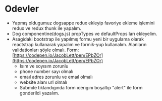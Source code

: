 # Odevler

 - Yapmış oldugumuz dogsappe redux ekleyip favoriye ekleme işlemini redux ve redux thunk ile yapalım.
 - Dog componentine(dogs.js) propTypes ve defaultProps ları ekleyelim.
 - Asagidaki bootstrap ile yapılmış formu yeni bir uygulama olarak reactstrap kullanarak yapalım ve formik-yup kullanalım. Alanların validationları şöyle olmalı. 
	 Form: [https://codepen.io/JacobLett/pen/EPbZOr](https://codepen.io/JacobLett/pen/EPbZOr)
	 - Isım ve soyısım zorunlu
	 - phone number sayı olmalı
	 - emaıl adres zorunlu ve emaıl olmalı
	 - website alanı url olmalı
	 - Submıte tıklandıgında form ıcerıgını boşaltıp "alert" ile form gonderildi yazalım.

	  

